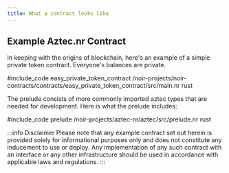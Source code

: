 ```yaml
---
title: What a contract looks like
---
```


## Example Aztec.nr Contract

In keeping with the origins of blockchain, here's an example of a simple private token contract. Everyone's balances are private.

#include_code easy_private_token_contract /noir-projects/noir-contracts/contracts/easy_private_token_contract/src/main.nr rust

The prelude consists of more commonly imported aztec types that are needed for development. Here is what the prelude includes:

#include_code prelude /noir-projects/aztec-nr/aztec/src/prelude.nr rust

:::info Disclaimer
Please note that any example contract set out herein is provided solely for informational purposes only and does not constitute any inducement to use or deploy. Any implementation of any such contract with an interface or any other infrastructure should be used in accordance with applicable laws and regulations.
:::